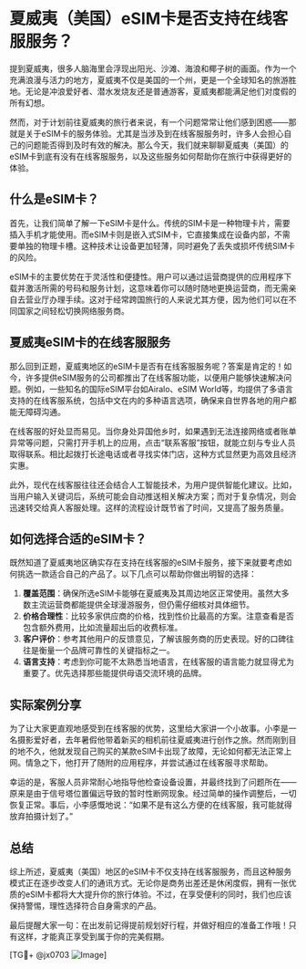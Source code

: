 # 夏威夷（美国）eSIM卡是否支持在线客服服务？

提到夏威夷，很多人脑海里会浮现出阳光、沙滩、海浪和椰子树的画面。作为一个充满浪漫与活力的地方，夏威夷不仅是美国的一个州，更是一个全球知名的旅游胜地。无论是冲浪爱好者、潜水发烧友还是普通游客，夏威夷都能满足他们对度假的所有幻想。

然而，对于计划前往夏威夷的旅行者来说，有一个问题常常让他们感到困惑——那就是关于eSIM卡的服务体验。尤其是当涉及到在线客服服务时，许多人会担心自己的问题能否得到及时有效的解决。那么今天，我们就来聊聊夏威夷（美国）的eSIM卡到底有没有在线客服服务，以及这些服务如何帮助你在旅行中获得更好的体验。

## 什么是eSIM卡？

首先，让我们简单了解一下eSIM卡是什么。传统的SIM卡是一种物理卡片，需要插入手机才能使用。而eSIM卡则是嵌入式SIM卡，它直接集成在设备内部，不需要单独的物理卡槽。这种技术让设备更加轻薄，同时避免了丢失或损坏传统SIM卡的风险。

eSIM卡的主要优势在于灵活性和便捷性。用户可以通过运营商提供的应用程序下载并激活所需的号码和服务计划，这意味着你可以随时随地更换运营商，而无需亲自去营业厅办理手续。这对于经常跨国旅行的人来说尤其方便，因为他们可以在不同国家之间轻松切换网络服务商。

## 夏威夷eSIM卡的在线客服服务

那么回到正题，夏威夷地区的eSIM卡是否有在线客服服务呢？答案是肯定的！如今，许多提供eSIM服务的公司都推出了在线客服功能，以便用户能够快速解决问题。例如，一些知名的国际eSIM平台如Airalo、eSIM World等，均提供了多语言支持的在线客服系统，包括中文在内的多种语言选项，确保来自世界各地的用户都能无障碍沟通。

在线客服的好处显而易见。当你身处异国他乡时，如果遇到无法连接网络或者账单异常等问题，只需打开手机上的应用，点击“联系客服”按钮，就能立刻与专业人员取得联系。相比起拨打长途电话或者寻找实体门店，这种方式显然更为高效且经济实惠。

此外，现代在线客服往往还会结合人工智能技术，为用户提供智能化建议。比如，当用户输入关键词后，系统可能会自动推送相关解决方案；而对于复杂情况，则会迅速转交给真人客服处理。这样的流程设计既节省了时间，又提高了服务质量。

## 如何选择合适的eSIM卡？

既然知道了夏威夷地区确实存在支持在线客服的eSIM卡服务，接下来就要考虑如何挑选一款适合自己的产品了。以下几点可以帮助你做出明智的选择：

1. **覆盖范围**：确保所选eSIM卡能够在夏威夷及其周边地区正常使用。虽然大多数主流运营商都能提供全球漫游服务，但仍需仔细核对具体细节。
2. **价格合理性**：比较多家供应商的价格，找到性价比最高的方案。注意查看是否包含额外费用，比如流量超出后的收费标准。
3. **客户评价**：参考其他用户的反馈意见，了解该服务商的历史表现。好的口碑往往是衡量一个品牌可靠性的关键指标之一。
4. **语言支持**：考虑到你可能不太熟悉当地语言，在线客服的语言能力就显得尤为重要了。优先选择那些能提供母语交流环境的品牌。

## 实际案例分享

为了让大家更直观地感受到在线客服的优势，这里给大家讲一个小故事。小李是一名摄影爱好者，去年暑假他带着新买的相机前往夏威夷进行创作之旅。然而刚到目的地不久，他就发现自己购买的某款eSIM卡出现了故障，无论如何都无法正常上网。情急之下，他打开了随附的应用程序，并尝试通过在线客服寻求帮助。

幸运的是，客服人员非常耐心地指导他检查设备设置，并最终找到了问题所在——原来是由于信号塔位置偏远导致的暂时性断网现象。经过简单的操作调整后，一切恢复正常。事后，小李感慨地说：“如果不是有这么方便的在线客服，我可能就得放弃拍摄计划了。”

## 总结

综上所述，夏威夷（美国）地区的eSIM卡不仅支持在线客服服务，而且这种服务模式正在逐步改变人们的通讯方式。无论你是商务出差还是休闲度假，拥有一张优质的eSIM卡都将大大提升你的旅行体验。不过，在享受便利的同时，我们也应该保持警惕，理性选择符合自身需求的产品。

最后提醒大家一句：在出发前记得提前规划好行程，并做好相应的准备工作哦！只有这样，才能真正享受到属于你的完美假期。

[TG💪+ @jx0703 ![Image](https://github.com/user-attachments/assets/dbca1d08-cadb-493c-b0ec-ad6f7a83f270)]